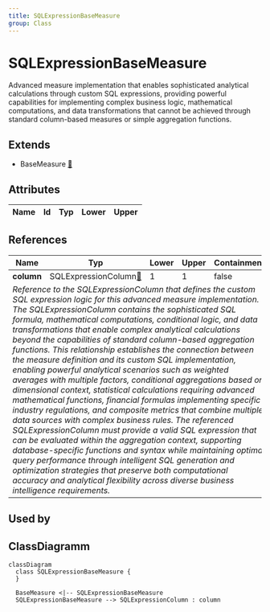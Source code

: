 ```yaml
---
title: SQLExpressionBaseMeasure
group: Class
---
```


# SQLExpressionBaseMeasure<a name="class-sqlexpressionbasemeasure"></a>

Advanced measure implementation that enables sophisticated analytical calculations through custom SQL expressions, providing powerful capabilities for implementing complex business logic, mathematical computations, and data transformations that cannot be achieved through standard column-based measures or simple aggregation functions. 

## Extends
- BaseMeasure [🔗](./class-BaseMeasure)
## Attributes

<table>
  <thead>
    <tr>
      <th>Name</th>
      <th>Id</th>
      <th>Typ</th>
      <th>Lower</th>
      <th>Upper</th>
    </tr>
  </thead>
  <tbody>
  </tbody>
</table>

## References

<table>
  <thead>
    <tr>
      <th>Name</th>
      <th>Typ</th>
      <th>Lower</th>
      <th>Upper</th>
      <th>Containment</th>
    </tr>
  </thead>
  <tbody>
    <tr>
      <td><strong>column</strong></td>
      <td>SQLExpressionColumn<a href="./class-SQLExpressionColumn">🔗</a></td>
      <td>1</td>
      <td>1</td>
      <td>false</td>
    </tr>
    <tr>
      <td colspan="5"><em>Reference to the SQLExpressionColumn that defines the custom SQL expression logic for this advanced measure implementation. The SQLExpressionColumn contains the sophisticated SQL formula, mathematical computations, conditional logic, and data transformations that enable complex analytical calculations beyond the capabilities of standard column-based aggregation functions. This relationship establishes the connection between the measure definition and its custom SQL implementation, enabling powerful analytical scenarios such as weighted averages with multiple factors, conditional aggregations based on dimensional context, statistical calculations requiring advanced mathematical functions, financial formulas implementing specific industry regulations, and composite metrics that combine multiple data sources with complex business rules. The referenced SQLExpressionColumn must provide a valid SQL expression that can be evaluated within the aggregation context, supporting database-specific functions and syntax while maintaining optimal query performance through intelligent SQL generation and optimization strategies that preserve both computational accuracy and analytical flexibility across diverse business intelligence requirements.</em></td>
    </tr>
  </tbody>
</table>



## Used by


## ClassDiagramm

```mermaid
classDiagram
  class SQLExpressionBaseMeasure {
  }

  BaseMeasure <|-- SQLExpressionBaseMeasure
  SQLExpressionBaseMeasure --> SQLExpressionColumn : column

```
